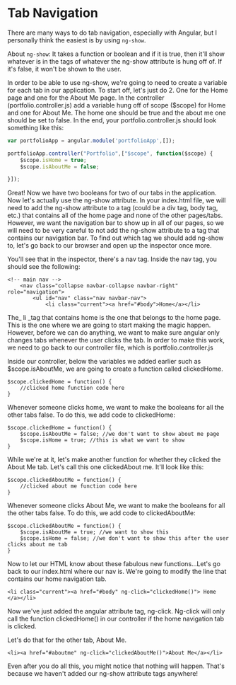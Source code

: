 # Tab Navigation

There are many ways to do tab navigation, especially with Angular, but I personally think the easiest is by using `ng-show`.

About `ng-show`:  It takes a function or boolean and if it is true, then it'll show whatever is in the tags of whatever the ng-show attribute is hung off of.  If it's false, it won't be shown to the user.

In order to be able to use ng-show, we're going to need to create a variable for each tab in our application.  To start off, let's just do 2.  One for the Home page and one for the About Me page.  In the controller \(portfolio.controller.js\) add a variable hung off of scope \($scope\) for Home and one for About Me.  The home one should be true and the about me one should be set to false.  In the end, your portfolio.controller.js should look something like this:

```javascript
var portfolioApp = angular.module('portfolioApp',[]);

portfolioApp.controller("Portfolio",["$scope", function($scope) {
    $scope.isHome = true;
    $scope.isAboutMe = false;

}]);
```

Great!  Now we have two booleans for two of our tabs in the application.  Now let's actually use the ng-show attribute.  In your index.html file, we will need to add the ng-show attribute to a tag \(could be a div tag, body tag, etc.\) that contains all of the home page and none of the other pages/tabs.  However, we want the navigation bar to show up in all of our pages, so we will need to be very careful to not add the ng-show attribute to a tag that contains our navigation bar.  To find out which tag we should add ng-show to, let's go back to our browser and open up the inspector once more.

You'll see that in the inspector, there's a nav tag.  Inside the nav tag, you should see the following:  

```
<!-- main nav -->
    <nav class="collapse navbar-collapse navbar-right" role="navigation">
        <ul id="nav" class="nav navbar-nav">
            <li class="current"><a href="#body">Home</a></li>
```

The_ li _tag that contains home is the one that belongs to the home page.  This is the one where we are going to start making the magic happen.  However, before we can do anything, we want to make sure angular only changes tabs whenever the user clicks the tab.  In order to make this work, we need to go back to our controller file, which is portfolio.controller.js

Inside our controller, below the variables we added earlier such as $scope.isAboutMe, we are going to create a function called clickedHome.

```
$scope.clickedHome = function() {
    //clicked home function code here
}
```

Whenever someone clicks home, we want to make the booleans for all the other tabs false.  To do this, we add code to clickedHome:

```
$scope.clickedHome = function() {
    $scope.isAboutMe = false; //we don't want to show about me page
    $scope.isHome = true; //this is what we want to show
}
```

While we're at it, let's make another function for whether they clicked the About Me tab.  Let's call this one clickedAbout me.  It'll look like this:

```
$scope.clickedAboutMe = function() {
    //clicked about me function code here
}
```

Whenever someone clicks About Me, we want to make the booleans for all the other tabs false.  To do this, we add code to clickedAboutMe:

```
$scope.clickedAboutMe = function() {
    $scope.isAboutMe = true; //we want to show this
    $scope.isHome = false; //we don't want to show this after the user clicks about me tab
}
```

Now to let our HTML know about these fabulous new functions...Let's go back to our index.html where our nav is.  We're going to modify the line that contains our home navigation tab.

```
<li class="current"><a href="#body" ng-click="clickedHome()"> Home </a></li>
```

Now we've just added the angular attribute tag, ng-click.  Ng-click will only call the function clickedHome\(\) in our controller if the home navigation tab is clicked.  

Let's do that for the other tab, About Me.

```
<li><a href="#aboutme" ng-click="clickedAboutMe()">About Me</a></li>
```

Even after you do all this, you might notice that nothing will happen.  That's because we haven't added our ng-show attribute tags anywhere!


